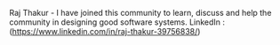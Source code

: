 Raj Thakur - I have joined this community to learn, discuss and help the community in designing good software systems. LinkedIn : (https://www.linkedin.com/in/raj-thakur-39756838/)
